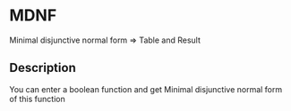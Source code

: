# MDNF
Minimal disjunctive normal form => Table and Result
## Description
You can enter a boolean function and get Minimal disjunctive normal form of this function
